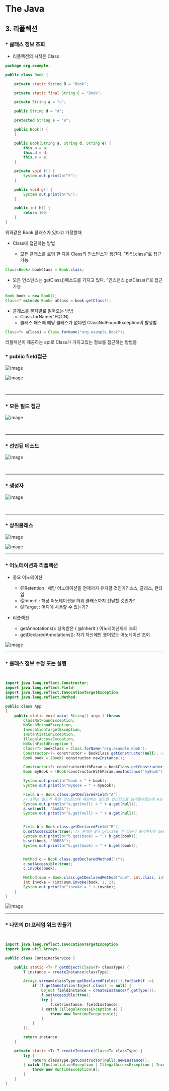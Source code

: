# The Java

## 3. 리플렉션
### * 클래스 정보 조회

* 리플렉션의 시작은 Class<T>

```java
package org.example;

public class Book {

	private static String B = "Book";

	private static final String C = "Book";

	private String a = "a";

	public String d = "d";

	protected String e = "e";

	public Book() {
	}

	public Book(String a, String d, String e) {
		this.a = a;
		this.d = d;
		this.e = e;
	}

	private void f() {
		System.out.println("F");
	}

	public void g() {
		System.out.println("G");
	}

	public int h() {
		return 100;
	}
}

```

위와같은 Book 클래스가 있다고 가정할때  
  

* Class<T>에 접근하는 방법
  * 모든 클래스를 로딩 한 다음 Class<T>의 인스턴스가 생긴다. "타입.class"로 접근 가능
```java
Class<Book> bookClass = Book.class;
```
  * 모든 인스턴스는 getClass()메소드를 가지고 있다. "인스턴스.getClass()"로 접근 가능
```java
Book book = new Book();
Class<? extends Book> aClass = book.getClass();
```
  * 클래스를 문자열로 읽어오는 방법
    * Class.forName("FQCN)
    * 클래스 패스에 해당 클래스가 없다면 ClassNotFoundException이 발생함
```java
Class<?> aClass1 = Class.forName("org.example.Book");
```

리플렉션이 제공하는 api로 Class가 가지고있는 정보를 접근하는 방법들

### * public field접근

![image](https://user-images.githubusercontent.com/60100532/187625935-98389fe1-dc50-4ac0-9435-ddb186318c10.png)

![image](https://user-images.githubusercontent.com/60100532/187626152-d9bdf6dd-511a-4f01-a282-555c99d677f6.png)

<br>

---
### * 모든 필드 접근

![image](https://user-images.githubusercontent.com/60100532/187626475-a50d7ed2-b210-4805-9698-bc6e9d66a182.png)

<br>

---
### * 선언된 메소드

![image](https://user-images.githubusercontent.com/60100532/187628320-5acdab48-f4f8-48c7-b426-ecf958b4db11.png)

<br>

---
### * 생성자 
![image](https://user-images.githubusercontent.com/60100532/187628719-540a9733-925a-40b1-ab9e-58eb9f599dbb.png)

<br>

---
### * 상위클래스
![image](https://user-images.githubusercontent.com/60100532/187629353-cee85aca-8ad2-4ad5-b874-7d270769f598.png)

![image](https://user-images.githubusercontent.com/60100532/187630305-12e9e76e-3129-46c3-b24a-a18c9a4f8837.png)

---
### * 어노테이션과 리플렉션
* 중요 어노테이션
  * @Retention : 해당 어노테이션을 언제까지 유지할 것인가? 소스, 클래스, 런타임
  * @Inherit : 해당 어노테이션을 하위 클래스까지 전달할 것인가?
  * @Target : 어디에 사용할 수 있는가?  
  

* 리플렉션
  * getAnnotations(): 상속받은 ( @Inherit ) 어노테이션까지 조회
  * getDeclaredAnnotations(): 자기 자신에만 붙어있는 어노테이션 조회

![image](https://user-images.githubusercontent.com/60100532/187649044-636efb50-f791-4c64-976e-bf7d98f87574.png)

---
### * 클래스 정보 수정 또는 실행

```java


import java.lang.reflect.Constructor;
import java.lang.reflect.Field;
import java.lang.reflect.InvocationTargetException;
import java.lang.reflect.Method;

public class App
{
	public static void main( String[] args ) throws
		ClassNotFoundException,
		NoSuchMethodException,
		InvocationTargetException,
		InstantiationException,
		IllegalAccessException,
		NoSuchFieldException {
		Class<?> bookClass = Class.forName("org.example.Book");
		Constructor<?> constructor = bookClass.getConstructor(null); // 기본 생성자
		Book book = (Book) constructor.newInstance();

		Constructor<?> constructorWithParam = bookClass.getConstructor(String.class); // String을 파라미터로 받는 생성자.
		Book myBook = (Book)constructorWithParam.newInstance("myBook");

		System.out.println("book = " + book);
		System.out.println("myBook = " + myBook);

		Field a = Book.class.getDeclaredField("A");
		// a라는 필드가 특정 인스턴스에 해당하는 필드면 인스턴스를 넘겨줄수있는데 A는 static변수이기때문에 모두가 공유 -> null을 넘겨주면됨
		System.out.println("a.get(null) = " + a.get(null));
		a.set(null, "AAAAA");
		System.out.println("a.get(null) = " + a.get(null));


		Field b = Book.class.getDeclaredField("B");
		b.setAccessible(true); // 원래는 B가 private 라 접근이 불가하지만 setAccessible를 통해 접근가능하도록 해줄 수 있다.
		System.out.println("b.get(book) = " + b.get(book));
		b.set(book, "BBBBB");
		System.out.println("b.get(book) = " + b.get(book));


		Method c = Book.class.getDeclaredMethod("c");
		c.setAccessible(true);
		c.invoke(book);

		Method sum = Book.class.getDeclaredMethod("sum", int.class, int.class);
		int invoke = (int)sum.invoke(book, 1, 2);
		System.out.println("invoke = " + invoke);
	}
}
```

![image](https://user-images.githubusercontent.com/60100532/187655056-02bb3cc2-5689-4278-8bb2-a8bf28333f0e.png)

---

### * 나만의 DI 프레임 워크 만들기

```java


import java.lang.reflect.InvocationTargetException;
import java.util.Arrays;

public class ContainerService {

	public static <T> T getObject(Class<T> classType) {
		T instance = createInstance(classType);

		Arrays.stream(classType.getDeclaredFields()).forEach(f ->{
			if (f.getAnnotation(Inject.class) != null) {
				Object fieldInstance = createInstance(f.getType());
				f.setAccessible(true);
				try {
					f.set(instance, fieldInstance);
				} catch (IllegalAccessException e) {
					throw new RuntimeException(e);
				}
			}
		});

		return instance;
	}

	private static <T> T createInstance(Class<T> classType) {
		try {
			return classType.getConstructor(null).newInstance();
		} catch (InstantiationException | IllegalAccessException | InvocationTargetException | NoSuchMethodException e) {
			throw new RuntimeException(e);
		}
	}
}
```
